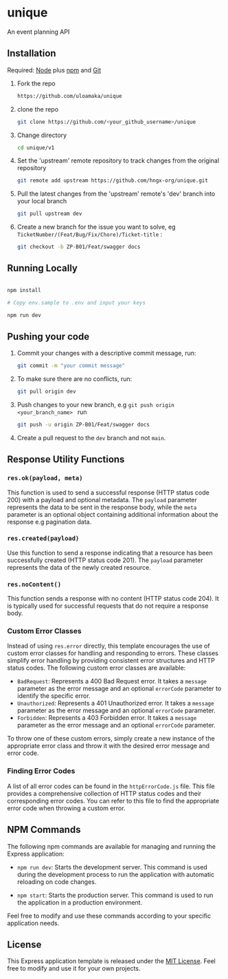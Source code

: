 # unique
An event planning API 

## Installation

Required: [Node](https://nodejs.org/) plus [npm](https://docs.npmjs.com/) and [Git](https://git-scm.com/downloads)

1. Fork the repo

   ```bash
   https://github.com/uloamaka/unique
   ```

2. clone the repo

   ```bash
   git clone https://github.com/<your_github_username>/unique
   ```

3. Change directory

   ```bash
   cd unique/v1
   ```

4. Set the 'upstream' remote repository to track changes from the original repository

    ```bash
    git remote add upstream https://github.com/hngx-org/unique.git
    ```

5. Pull the latest changes from the 'upstream' remote's 'dev' branch into your local branch

   ```bash
   git pull upstream dev
   ```

6. Create a new branch for the issue you want to solve, eg `TicketNumber/(Feat/Bug/Fix/Chore)/Ticket-title` :
   ```bash
   git checkout -b ZP-B01/Feat/swagger docs
   ```


## Running Locally

```bash

npm install

# Copy env.sample to .env and input your keys

npm run dev

```

## Pushing your code

1. Commit your changes with a descriptive commit message, run:
   ```bash
   git commit -m "your commit message"
   ```
2. To make sure there are no conflicts, run:
   ```bash
   git pull origin dev
   ```
3. Push changes to your new branch, e.g `git push origin <your_branch_name>
` run

   ```bash
   git push -u origin ZP-B01/Feat/swagger docs
   ```

4. Create a pull request to the `dev` branch and not `main`.

## Response Utility Functions

### `res.ok(payload, meta)`

This function is used to send a successful response (HTTP status code 200) with a payload and optional metadata. The `payload` parameter represents the data to be sent in the response body, while the `meta` parameter is an optional object containing additional information about the response e.g pagination data.

### `res.created(payload)`

Use this function to send a response indicating that a resource has been successfully created (HTTP status code 201). The `payload` parameter represents the data of the newly created resource.

### `res.noContent()`

This function sends a response with no content (HTTP status code 204). It is typically used for successful requests that do not require a response body.

### Custom Error Classes

Instead of using `res.error` directly, this template encourages the use of custom error classes for handling and responding to errors. These classes simplify error handling by providing consistent error structures and HTTP status codes. The following custom error classes are available:

- `BadRequest`: Represents a 400 Bad Request error. It takes a `message` parameter as the error message and an optional `errorCode` parameter to identify the specific error.
- `Unauthorized`: Represents a 401 Unauthorized error. It takes a `message` parameter as the error message and an optional `errorCode` parameter.
- `Forbidden`: Represents a 403 Forbidden error. It takes a `message` parameter as the error message and an optional `errorCode` parameter.

To throw one of these custom errors, simply create a new instance of the appropriate error class and throw it with the desired error message and error code.

### Finding Error Codes

A list of all error codes can be found in the `httpErrorCode.js` file. This file provides a comprehensive collection of HTTP status codes and their corresponding error codes. You can refer to this file to find the appropriate error code when throwing a custom error.

## NPM Commands

The following npm commands are available for managing and running the Express application:

- `npm run dev`: Starts the development server. This command is used during the development process to run the application with automatic reloading on code changes.

- `npm start`: Starts the production server. This command is used to run the application in a production environment.


Feel free to modify and use these commands according to your specific application needs.

## License

This Express application template is released under the [MIT License](https://opensource.org/licenses/MIT). Feel free to modify and use it for your own projects.
